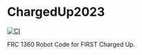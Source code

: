 # ChargedUp2023

[![CI](https://github.com/FRC1360/ChargedUp2023/workflows/CI/badge.svg)](https://github.com/FRC1360/ChargedUp2023/actions/workflows/main.yml)

FRC 1360 Robot Code for FIRST Charged Up.
